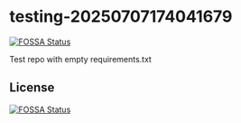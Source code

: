 # testing-20250707174041679
[![FOSSA Status](https://app.fossa.com/api/projects/git%2Bgithub.com%2Fkirogum%2Ftesting-20250707174041679.svg?type=shield)](https://app.fossa.com/projects/git%2Bgithub.com%2Fkirogum%2Ftesting-20250707174041679?ref=badge_shield)

Test repo with empty requirements.txt


## License
[![FOSSA Status](https://app.fossa.com/api/projects/git%2Bgithub.com%2Fkirogum%2Ftesting-20250707174041679.svg?type=large)](https://app.fossa.com/projects/git%2Bgithub.com%2Fkirogum%2Ftesting-20250707174041679?ref=badge_large)